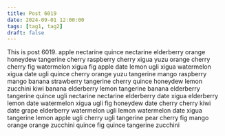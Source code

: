 ```yaml
---
title: Post 6019
date: 2024-09-01 12:00:00
tags: [tag1, tag2]
draft: false
---
```

This is post 6019.
apple
nectarine
quince
nectarine
elderberry
orange
honeydew
tangerine
cherry
raspberry
cherry
xigua
yuzu
orange
cherry
cherry
fig
watermelon
xigua
fig
apple
date
lemon
ugli
xigua
watermelon
xigua
date
ugli
quince
cherry
orange
yuzu
tangerine
mango
raspberry
mango
banana
strawberry
tangerine
cherry
quince
honeydew
lemon
zucchini
kiwi
banana
elderberry
lemon
tangerine
banana
elderberry
tangerine
quince
ugli
nectarine
nectarine
elderberry
date
xigua
elderberry
lemon
date
watermelon
xigua
ugli
fig
honeydew
date
cherry
cherry
kiwi
date
grape
elderberry
watermelon
ugli
lemon
watermelon
date
xigua
tangerine
lemon
apple
ugli
cherry
ugli
tangerine
pear
cherry
fig
mango
orange
orange
zucchini
quince
fig
quince
tangerine
zucchini

